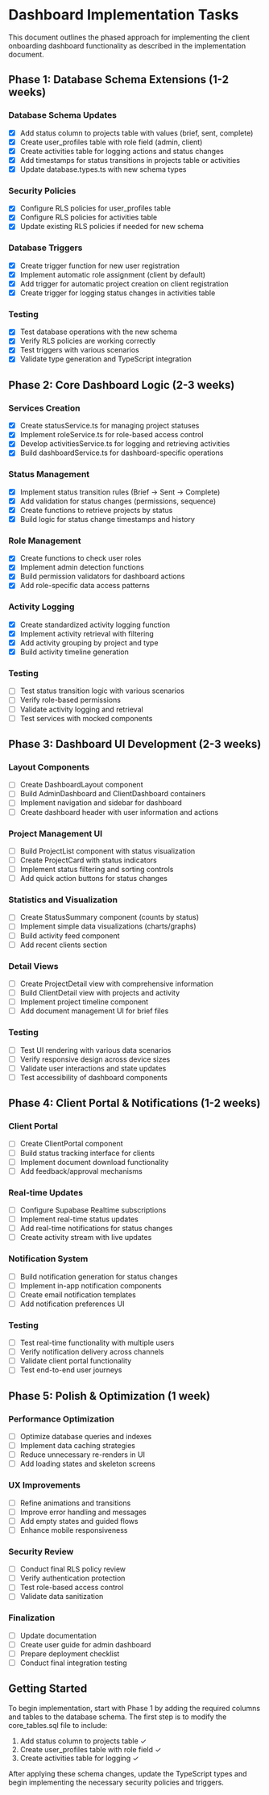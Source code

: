 # Dashboard Implementation Tasks

This document outlines the phased approach for implementing the client onboarding dashboard functionality as described in the implementation document.

## Phase 1: Database Schema Extensions (1-2 weeks)

### Database Schema Updates
- [x] Add status column to projects table with values (brief, sent, complete)
- [x] Create user_profiles table with role field (admin, client)
- [x] Create activities table for logging actions and status changes
- [x] Add timestamps for status transitions in projects table or activities
- [x] Update database.types.ts with new schema types

### Security Policies
- [x] Configure RLS policies for user_profiles table
- [x] Configure RLS policies for activities table
- [x] Update existing RLS policies if needed for new schema

### Database Triggers
- [x] Create trigger function for new user registration
- [x] Implement automatic role assignment (client by default)
- [x] Add trigger for automatic project creation on client registration
- [x] Create trigger for logging status changes in activities table

### Testing
- [x] Test database operations with the new schema
- [x] Verify RLS policies are working correctly
- [x] Test triggers with various scenarios
- [x] Validate type generation and TypeScript integration

## Phase 2: Core Dashboard Logic (2-3 weeks)

### Services Creation
- [x] Create statusService.ts for managing project statuses
- [x] Implement roleService.ts for role-based access control
- [x] Develop activitiesService.ts for logging and retrieving activities
- [x] Build dashboardService.ts for dashboard-specific operations

### Status Management
- [x] Implement status transition rules (Brief → Sent → Complete)
- [x] Add validation for status changes (permissions, sequence)
- [x] Create functions to retrieve projects by status
- [x] Build logic for status change timestamps and history

### Role Management
- [x] Create functions to check user roles
- [x] Implement admin detection functions
- [x] Build permission validators for dashboard actions
- [x] Add role-specific data access patterns

### Activity Logging
- [x] Create standardized activity logging function
- [x] Implement activity retrieval with filtering
- [x] Add activity grouping by project and type
- [x] Build activity timeline generation

### Testing
- [ ] Test status transition logic with various scenarios
- [ ] Verify role-based permissions
- [ ] Validate activity logging and retrieval
- [ ] Test services with mocked components

## Phase 3: Dashboard UI Development (2-3 weeks)

### Layout Components
- [ ] Create DashboardLayout component 
- [ ] Build AdminDashboard and ClientDashboard containers
- [ ] Implement navigation and sidebar for dashboard
- [ ] Create dashboard header with user information and actions

### Project Management UI
- [ ] Build ProjectList component with status visualization
- [ ] Create ProjectCard with status indicators
- [ ] Implement status filtering and sorting controls
- [ ] Add quick action buttons for status changes

### Statistics and Visualization
- [ ] Create StatusSummary component (counts by status)
- [ ] Implement simple data visualizations (charts/graphs)
- [ ] Build activity feed component
- [ ] Add recent clients section

### Detail Views
- [ ] Create ProjectDetail view with comprehensive information
- [ ] Build ClientDetail view with projects and activity
- [ ] Implement project timeline component
- [ ] Add document management UI for brief files

### Testing
- [ ] Test UI rendering with various data scenarios
- [ ] Verify responsive design across device sizes
- [ ] Validate user interactions and state updates
- [ ] Test accessibility of dashboard components

## Phase 4: Client Portal & Notifications (1-2 weeks)

### Client Portal
- [ ] Create ClientPortal component
- [ ] Build status tracking interface for clients
- [ ] Implement document download functionality
- [ ] Add feedback/approval mechanisms

### Real-time Updates
- [ ] Configure Supabase Realtime subscriptions
- [ ] Implement real-time status updates
- [ ] Add real-time notifications for status changes
- [ ] Create activity stream with live updates

### Notification System
- [ ] Build notification generation for status changes
- [ ] Implement in-app notification components
- [ ] Create email notification templates
- [ ] Add notification preferences UI

### Testing
- [ ] Test real-time functionality with multiple users
- [ ] Verify notification delivery across channels
- [ ] Validate client portal functionality
- [ ] Test end-to-end user journeys

## Phase 5: Polish & Optimization (1 week)

### Performance Optimization
- [ ] Optimize database queries and indexes
- [ ] Implement data caching strategies
- [ ] Reduce unnecessary re-renders in UI
- [ ] Add loading states and skeleton screens

### UX Improvements
- [ ] Refine animations and transitions
- [ ] Improve error handling and messages
- [ ] Add empty states and guided flows
- [ ] Enhance mobile responsiveness

### Security Review
- [ ] Conduct final RLS policy review
- [ ] Verify authentication protection
- [ ] Test role-based access control
- [ ] Validate data sanitization

### Finalization
- [ ] Update documentation
- [ ] Create user guide for admin dashboard
- [ ] Prepare deployment checklist
- [ ] Conduct final integration testing

## Getting Started

To begin implementation, start with Phase 1 by adding the required columns and tables to the database schema. The first step is to modify the core_tables.sql file to include:

1. Add status column to projects table ✓
2. Create user_profiles table with role field ✓
3. Create activities table for logging ✓

After applying these schema changes, update the TypeScript types and begin implementing the necessary security policies and triggers. 